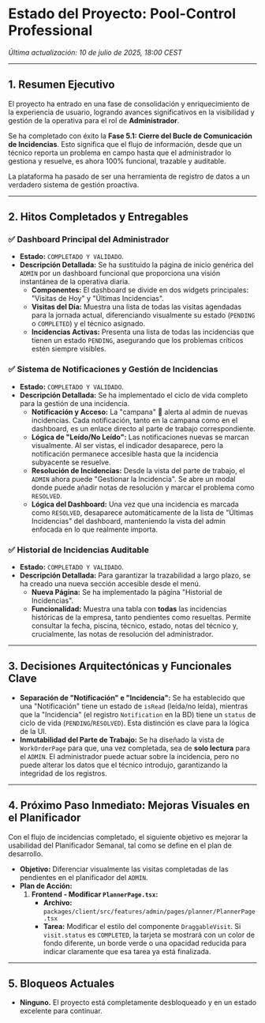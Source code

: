 # Estado del Proyecto: Pool-Control Professional

_Última actualización: 10 de julio de 2025, 18:00 CEST_

---

## 1. Resumen Ejecutivo

El proyecto ha entrado en una fase de consolidación y enriquecimiento de la experiencia de usuario, logrando avances significativos en la visibilidad y gestión de la operativa para el rol de **Administrador**.

Se ha completado con éxito la **Fase 5.1: Cierre del Bucle de Comunicación de Incidencias**. Esto significa que el flujo de información, desde que un técnico reporta un problema en campo hasta que el administrador lo gestiona y resuelve, es ahora 100% funcional, trazable y auditable.

La plataforma ha pasado de ser una herramienta de registro de datos a un verdadero sistema de gestión proactiva.

---

## 2. Hitos Completados y Entregables

### ✅ **Dashboard Principal del Administrador**

- **Estado:** `COMPLETADO Y VALIDADO`.
- **Descripción Detallada:** Se ha sustituido la página de inicio genérica del `ADMIN` por un dashboard funcional que proporciona una visión instantánea de la operativa diaria.
  - **Componentes:** El dashboard se divide en dos widgets principales: "Visitas de Hoy" y "Últimas Incidencias".
  - **Visitas del Día:** Muestra una lista de todas las visitas agendadas para la jornada actual, diferenciando visualmente su estado (`PENDING` o `COMPLETED`) y el técnico asignado.
  - **Incidencias Activas:** Presenta una lista de todas las incidencias que tienen un estado `PENDING`, asegurando que los problemas críticos estén siempre visibles.

### ✅ **Sistema de Notificaciones y Gestión de Incidencias**

- **Estado:** `COMPLETADO Y VALIDADO`.
- **Descripción Detallada:** Se ha implementado el ciclo de vida completo para la gestión de una incidencia.
  - **Notificación y Acceso:** La "campana" 🔔 alerta al admin de nuevas incidencias. Cada notificación, tanto en la campana como en el dashboard, es un enlace directo al parte de trabajo correspondiente.
  - **Lógica de "Leído/No Leído":** Las notificaciones nuevas se marcan visualmente. Al ser vistas, el indicador desaparece, pero la notificación permanece accesible hasta que la incidencia subyacente se resuelve.
  - **Resolución de Incidencias:** Desde la vista del parte de trabajo, el `ADMIN` ahora puede "Gestionar la Incidencia". Se abre un modal donde puede añadir notas de resolución y marcar el problema como `RESOLVED`.
  - **Lógica del Dashboard:** Una vez que una incidencia es marcada como `RESOLVED`, desaparece automáticamente de la lista de "Últimas Incidencias" del dashboard, manteniendo la vista del admin enfocada en lo que realmente importa.

### ✅ **Historial de Incidencias Auditable**

- **Estado:** `COMPLETADO Y VALIDADO`.
- **Descripción Detallada:** Para garantizar la trazabilidad a largo plazo, se ha creado una nueva sección accesible desde el menú.
  - **Nueva Página:** Se ha implementado la página "Historial de Incidencias".
  - **Funcionalidad:** Muestra una tabla con **todas** las incidencias históricas de la empresa, tanto pendientes como resueltas. Permite consultar la fecha, piscina, técnico, estado, notas del técnico y, crucialmente, las notas de resolución del administrador.

---

## 3. Decisiones Arquitectónicas y Funcionales Clave

- **Separación de "Notificación" e "Incidencia":** Se ha establecido que una "Notificación" tiene un estado de `isRead` (leída/no leída), mientras que la "Incidencia" (el registro `Notification` en la BD) tiene un `status` de ciclo de vida (`PENDING`/`RESOLVED`). Esta distinción es clave para la lógica de la UI.
- **Inmutabilidad del Parte de Trabajo:** Se ha diseñado la vista de `WorkOrderPage` para que, una vez completada, sea de **solo lectura** para el `ADMIN`. El administrador puede actuar sobre la incidencia, pero no puede alterar los datos que el técnico introdujo, garantizando la integridad de los registros.

---

## 4. Próximo Paso Inmediato: Mejoras Visuales en el Planificador

Con el flujo de incidencias completado, el siguiente objetivo es mejorar la usabilidad del Planificador Semanal, tal como se define en el plan de desarrollo.

- **Objetivo:** Diferenciar visualmente las visitas completadas de las pendientes en el planificador del `ADMIN`.
- **Plan de Acción:**
  1.  **Frontend - Modificar `PlannerPage.tsx`:**
      - **Archivo:** `packages/client/src/features/admin/pages/planner/PlannerPage.tsx`
      - **Tarea:** Modificar el estilo del componente `DraggableVisit`. Si `visit.status` es `COMPLETED`, la tarjeta se mostrará con un color de fondo diferente, un borde verde o una opacidad reducida para indicar claramente que esa tarea ya está finalizada.

---

## 5. Bloqueos Actuales

- **Ninguno.** El proyecto está completamente desbloqueado y en un estado excelente para continuar.
